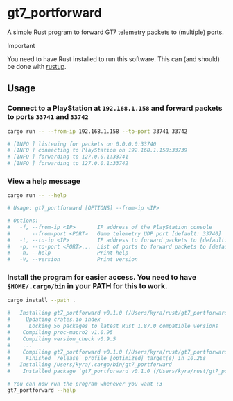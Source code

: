 # gt7_portforward

A simple Rust program to forward GT7 telemetry packets to (multiple) ports.

> [!IMPORTANT]
> You need to have Rust installed to run this software. This can (and should) be
> done with [rustup](https://rustup.rs/).

## Usage

### Connect to a PlayStation at `192.168.1.158` and forward packets to ports `33741` and `33742`

```sh
cargo run -- --from-ip 192.168.1.158 --to-port 33741 33742

# [INFO ] listening for packets on 0.0.0.0:33740
# [INFO ] connecting to PlayStation on 192.168.1.158:33739
# [INFO ] forwarding to 127.0.0.1:33741
# [INFO ] forwarding to 127.0.0.1:33742
```

### View a help message

```sh
cargo run -- --help

# Usage: gt7_portforward [OPTIONS] --from-ip <IP>

# Options:
#   -f, --from-ip <IP>       IP address of the PlayStation console
#       --from-port <PORT>   Game telemetry UDP port [default: 33740]
#   -t, --to-ip <IP>         IP address to forward packets to [default: 127.0.0.1]
#   -p, --to-port <PORT>...  List of ports to forward packets to [default: 33741]
#   -h, --help               Print help
#   -V, --version            Print version
```

### Install the program for easier access. You need to have `$HOME/.cargo/bin` in your PATH for this to work.

```sh
cargo install --path .

#   Installing gt7_portforward v0.1.0 (/Users/kyra/rust/gt7_portforward)
#     Updating crates.io index
#      Locking 56 packages to latest Rust 1.87.0 compatible versions
#    Compiling proc-macro2 v1.0.95
#    Compiling version_check v0.9.5
#    ...
#    Compiling gt7_portforward v0.1.0 (/Users/kyra/rust/gt7_portforward)
#     Finished `release` profile [optimized] target(s) in 10.26s
#   Installing /Users/kyra/.cargo/bin/gt7_portforward
#    Installed package `gt7_portforward v0.1.0 (/Users/kyra/rust/gt7_portforward)` (executable `gt7_portforward`)

# You can now run the program whenever you want :3
gt7_portforward --help
```
